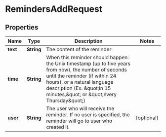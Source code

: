 

# RemindersAddRequest


## Properties

| Name | Type | Description | Notes |
|------------ | ------------- | ------------- | -------------|
|**text** | **String** | The content of the reminder |  |
|**time** | **String** | When this reminder should happen: the Unix timestamp (up to five years from now), the number of seconds until the reminder (if within 24 hours), or a natural language description (Ex. \&quot;in 15 minutes,\&quot; or \&quot;every Thursday\&quot;) |  |
|**user** | **String** | The user who will receive the reminder. If no user is specified, the reminder will go to user who created it. |  [optional] |



